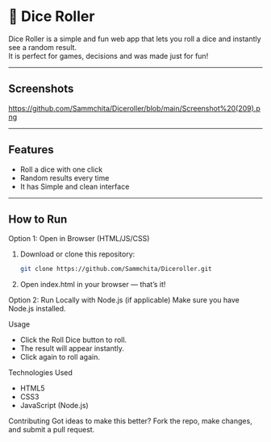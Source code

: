 # 🎲 Dice Roller

Dice Roller is a simple and fun web app that lets you roll a dice and instantly see a random result.  
It is perfect for games, decisions and was made just for fun!

---
## Screenshots
https://github.com/Sammchita/Diceroller/blob/main/Screenshot%20(209).png

---

##  Features
- Roll a dice with one click
- Random results every time
- It has Simple and clean interface
---

## How to Run

Option 1: Open in Browser (HTML/JS/CSS)
1. Download or clone this repository:
   ```bash
   git clone https://github.com/Sammchita/Diceroller.git
2. Open index.html in your browser — that’s it!

Option 2: Run Locally with Node.js (if applicable)
Make sure you have Node.js installed.


Usage
- Click the Roll Dice button to roll.
- The result will appear instantly.
- Click again to roll again.

Technologies Used
- HTML5
- CSS3
- JavaScript (Node.js)

Contributing
Got ideas to make this better? Fork the repo, make changes, and submit a pull request.
